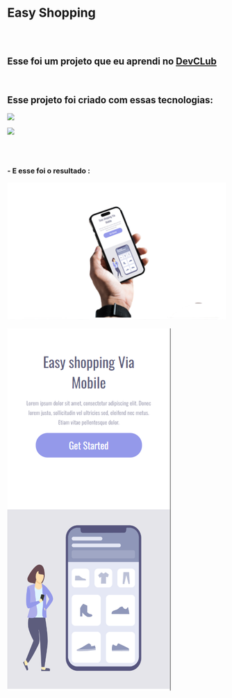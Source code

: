 <h1>Easy Shopping</h1>
<br>
<br>
<h2>Esse foi um projeto que eu aprendi no <a Href="Https://rodolfomori.com.br/devclub">DevCLub</a></h2>
<br>
<h2>Esse projeto foi criado com essas tecnologias:</h2>

<p><img src="https://img.shields.io/badge/HTML5-E34F26?style=for-the-badge&logo=html5&logoColor=white" ></p>
<p><img src="https://img.shields.io/badge/CSS3-1572B6?style=for-the-badge&logo=css3&logoColor=white"></p>
<br>
<br>
<h3>- E esse foi o resultado :</h3>
<img src="https://github.com/Felipereis22/Easy-shopping/blob/main/assets/Mobile_-_ilustrativo_do_Easy_shopping.png?raw=true">
<br>
<br>
<img src="https://github.com/Felipereis22/Easy-shopping/blob/main/assets/Mobile.png?raw=true">
